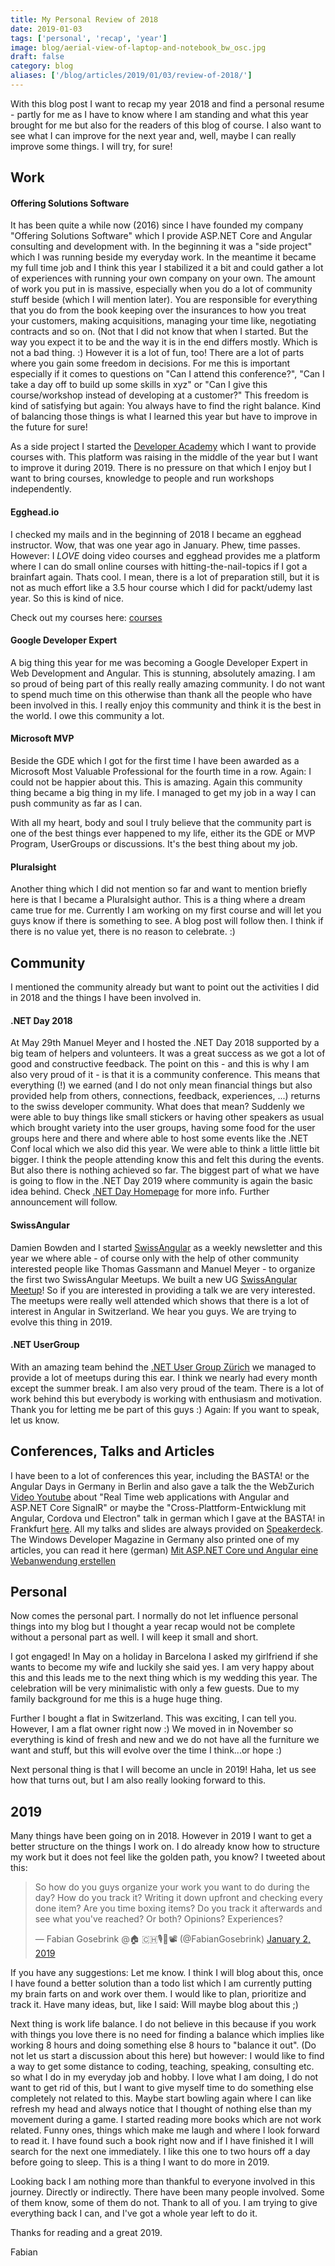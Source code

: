 ```yaml
---
title: My Personal Review of 2018
date: 2019-01-03
tags: ['personal', 'recap', 'year']
image: blog/aerial-view-of-laptop-and-notebook_bw_osc.jpg
draft: false
category: blog
aliases: ['/blog/articles/2019/01/03/review-of-2018/']
---
```


With this blog post I want to recap my year 2018 and find a personal resume - partly for me as I have to know where I am standing and what this year brought for me but also for the readers of this blog of course. I also want to see what I can improve for the next year and, well, maybe I can really improve some things. I will try, for sure!

## Work

#### Offering Solutions Software

It has been quite a while now (2016) since I have founded my company "Offering Solutions Software" which I provide ASP.NET Core and Angular consulting and development with. In the beginning it was a "side project" which I was running beside my everyday work. In the meantime it became my full time job and I think this year I stabilized it a bit and could gather a lot of experiences with running your own company on your own. The amount of work you put in is massive, especially when you do a lot of community stuff beside (which I will mention later). You are responsible for everything that you do from the book keeping over the insurances to how you treat your customers, making acquisitions, managing your time like, negotiating contracts and so on. (Not that I did not know that when I started. But the way you expect it to be and the way it is in the end differs mostly. Which is not a bad thing. :) However it is a lot of fun, too! There are a lot of parts where you gain some freedom in decisions. For me this is important especially if it comes to questions on "Can I attend this conference?", "Can I take a day off to build up some skills in xyz" or "Can I give this course/workshop instead of developing at a customer?" This freedom is kind of satisfying but again: You always have to find the right balance. Kind of balancing those things is what I learned this year but have to improve in the future for sure!

As a side project I started the [Developer Academy](https://developer-academy.ch/) which I want to provide courses with. This platform was raising in the middle of the year but I want to improve it during 2019. There is no pressure on that which I enjoy but I want to bring courses, knowledge to people and run workshops independently.

#### Egghead.io

I checked my mails and in the beginning of 2018 I became an egghead instructor. Wow, that was one year ago in January. Phew, time passes. However: I _LOVE_ doing video courses and egghead provides me a platform where I can do small online courses with hitting-the-nail-topics if I got a brainfart again. Thats cool. I mean, there is a lot of preparation still, but it is not as much effort like a 3.5 hour course which I did for packt/udemy last year. So this is kind of nice.

Check out my courses here: [courses](https://egghead.io/instructors/fabian-gosebrink)

#### Google Developer Expert

A big thing this year for me was becoming a Google Developer Expert in Web Development and Angular. This is stunning, absolutely amazing. I am so proud of being part of this really really amazing community. I do not want to spend much time on this otherwise than thank all the people who have been involved in this. I really enjoy this community and think it is the best in the world. I owe this community a lot.

#### Microsoft MVP

Beside the GDE which I got for the first time I have been awarded as a Microsoft Most Valuable Professional for the fourth time in a row. Again: I could not be happier about this. This is amazing. Again this community thing became a big thing in my life. I managed to get my job in a way I can push community as far as I can.

With all my heart, body and soul I truly believe that the community part is one of the best things ever happened to my life, either its the GDE or MVP Program, UserGroups or discussions. It's the best thing about my job.

#### Pluralsight

Another thing which I did not mention so far and want to mention briefly here is that I became a Pluralsight author. This is a thing where a dream came true for me. Currently I am working on my first course and will let you guys know if there is something to see. A blog post will follow then. I think if there is no value yet, there is no reason to celebrate. :)

## Community

I mentioned the community already but want to point out the activities I did in 2018 and the things I have been involved in.

#### .NET Day 2018

At May 29th Manuel Meyer and I hosted the .NET Day 2018 supported by a big team of helpers and volunteers. It was a great success as we got a lot of good and constructive feedback. The point on this - and this is why I am also very proud of it - is that it is a community conference. This means that everything (!) we earned (and I do not only mean financial things but also provided help from others, connections, feedback, experiences, ...) returns to the swiss developer community. What does that mean? Suddenly we were able to buy things like small stickers or having other speakers as usual which brought variety into the user groups, having some food for the user groups here and there and where able to host some events like the .NET Conf local which we also did this year. We were able to think a little little bit bigger. I think the people attending know this and felt this during the events. But also there is nothing achieved so far. The biggest part of what we have is going to flow in the .NET Day 2019 where community is again the basic idea behind. Check [.NET Day Homepage](https://dotnetday.ch) for more info. Further announcement will follow.

#### SwissAngular

Damien Bowden and I started [SwissAngular](https://swissangular.com/) as a weekly newsletter and this year we where able - of course only with the help of other community interested people like Thomas Gassmann and Manuel Meyer - to organize the first two SwissAngular Meetups. We built a new UG [SwissAngular Meetup](https://www.meetup.com/de-DE/Swiss-Angular/)! So if you are interested in providing a talk we are very interested. The meetups were really well attended which shows that there is a lot of interest in Angular in Switzerland. We hear you guys. We are trying to evolve this thing in 2019.

#### .NET UserGroup

With an amazing team behind the [.NET User Group Zürich](https://www.meetup.com/de-DE/dotnet-zurich/) we managed to provide a lot of meetups during this ear. I think we nearly had every month except the summer break. I am also very proud of the team. There is a lot of work behind this but everybody is working with enthusiasm and motivation. Thank you for letting me be part of this guys :) Again: If you want to speak, let us know.

## Conferences, Talks and Articles

I have been to a lot of conferences this year, including the BASTA! or the Angular Days in Germany in Berlin and also gave a talk the the WebZurich [Video Youtube](https://www.youtube.com/watch?v=-r98q-4zfcY) about "Real Time web applications with Angular and ASP.NET Core SignalR" or maybe the "Cross-Plattform-Entwicklung mit Angular, Cordova und Electron" talk in german which I gave at the BASTA! in Frankfurt [here](https://www.youtube.com/watch?v=EDqV0J1c_Sw). All my talks and slides are always provided on [Speakerdeck](https://speakerdeck.com/fabiangosebrink). The Windows Developer Magazine in Germany also printed one of my articles, you can read it here (german) [Mit ASP.NET Core und Angular eine Webanwendung erstellen](https://entwickler.de/leseproben/asp-dot-net-core-web-angular-579868840.html)

## Personal

Now comes the personal part. I normally do not let influence personal things into my blog but I thought a year recap would not be complete without a personal part as well. I will keep it small and short.

I got engaged! In May on a holiday in Barcelona I asked my girlfriend if she wants to become my wife and luckily she said yes. I am very happy about this and this leads me to the next thing which is my wedding this year. The celebration will be very minimalistic with only a few guests. Due to my family background for me this is a huge huge thing.

Further I bought a flat in Switzerland. This was exciting, I can tell you. However, I am a flat owner right now :) We moved in in November so everything is kind of fresh and new and we do not have all the furniture we want and stuff, but this will evolve over the time I think...or hope :)

Next personal thing is that I will become an uncle in 2019! Haha, let us see how that turns out, but I am also really looking forward to this.

## 2019

Many things have been going on in 2018. However in 2019 I want to get a better structure on the things I work on. I do already know how to structure my work but it does not feel like the golden path, you know? I tweeted about this:

<blockquote class="twitter-tweet" data-partner="tweetdeck"><p lang="en" dir="ltr">So how do you guys organize your work you want to do during the day? How do you track it? Writing it down upfront and checking every done item? Are you time boxing items? Do you track it afterwards and see what you&#39;ve reached? Or both? Opinions? Experiences?</p>&mdash; Fabian Gosebrink @🏠 🇨🇭🎙️🎤📽️ (@FabianGosebrink) <a href="https://twitter.com/FabianGosebrink/status/1080453438805340160?ref_src=twsrc%5Etfw">January 2, 2019</a></blockquote>
<script async src="https://platform.twitter.com/widgets.js" charset="utf-8"></script>

If you have any suggestions: Let me know. I think I will blog about this, once I have found a better solution than a todo list which I am currently putting my brain farts on and work over them. I would like to plan, prioritize and track it. Have many ideas, but, like I said: Will maybe blog about this ;)

Next thing is work life balance. I do not believe in this because if you work with things you love there is no need for finding a balance which implies like working 8 hours and doing something else 8 hours to "balance it out". (Do not let us start a discussion about this here) but however: I would like to find a way to get some distance to coding, teaching, speaking, consulting etc. so what I do in my everyday job and hobby. I love what I am doing, I do not want to get rid of this, but I want to give myself time to do something else completely not related to this. Maybe start bowling again where I can like refresh my head and always notice that I thought of nothing else than my movement during a game. I started reading more books which are not work related. Funny ones, things which make me laugh and where I look forward to read it. I have found such a book right now and if I have finished it I will search for the next one immediately. I like this one to two hours off a day before going to sleep. This is a thing I want to do more in 2019.

Looking back I am nothing more than thankful to everyone involved in this journey. Directly or indirectly. There have been many people involved. Some of them know, some of them do not. Thank to all of you. I am trying to give everything back I can, and I've got a whole year left to do it.

Thanks for reading and a great 2019.

Fabian
